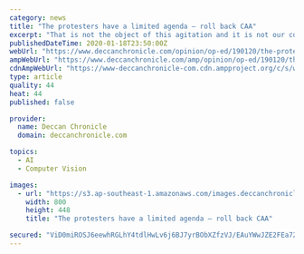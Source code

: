 ```yaml
---
category: news
title: "The protesters have a limited agenda — roll back CAA"
excerpt: "That is not the object of this agitation and it is not our concern ... India presently has no defence against the accusation that it is bullying its own citizens. It is only the recognition of the fact that this is a moral and legitimate agitation and a rollback of its legislation and proposed survey that will being an end to the protests."
publishedDateTime: 2020-01-18T23:50:00Z
webUrl: "https://www.deccanchronicle.com/opinion/op-ed/190120/the-protesters-have-a-limited-agenda-roll-back-caa.html"
ampWebUrl: "https://www.deccanchronicle.com/amp/opinion/op-ed/190120/the-protesters-have-a-limited-agenda-roll-back-caa.html"
cdnAmpWebUrl: "https://www-deccanchronicle-com.cdn.ampproject.org/c/s/www.deccanchronicle.com/amp/opinion/op-ed/190120/the-protesters-have-a-limited-agenda-roll-back-caa.html"
type: article
quality: 44
heat: 44
published: false

provider:
  name: Deccan Chronicle
  domain: deccanchronicle.com

topics:
  - AI
  - Computer Vision

images:
  - url: "https://s3.ap-southeast-1.amazonaws.com/images.deccanchronicle.com/dc-Cover-nn51ejo92h3fi5g7upr8d0ndh1-20200119051931.Medi.jpeg"
    width: 800
    height: 448
    title: "The protesters have a limited agenda — roll back CAA"

secured: "ViD0miROSJ6eewhRGLhY4tdlHwLv6j6BJ7yrBObXZfzVJ/EAuYWwJZE2FEa72MEBye3HNQnPvWtG7YQV+qeJnshhcC5rVVLdH/FCrj6AeKTa9iz4lspkcggb55Gzgjpo+YXYpUxh3/1KvJ21wtozWrviZ1E5W/g1QxskPuCYVhAg0Pm0sbnzastiI6Sz8RAhdtGariELyr7ng5MuBGL4zTj6D/Ap9lbwPmm7YrpIUVD3RwmRv7F4eodG6vEZBDsmssSvRDiPYuGus12mB5WqzK2xp5BWMvqf/Fx1Lt3z8HDuxrBCrgfu1i7Typvc9Gj/S+mdcPLB0/SnDCfjAz622no+4TNLVDkutNENOSFKy7Du2KVpC/cKlDAz/3bR7F7bI20Cwn0c2AFGRDCI0cKJLhLqgP6X4ySPj/UudW7gV8+pXZ5Z54B7ZRpGfgeWEPUN6hQTSIJ1YVJNfB1PUaYW+Q==;VSv2Q/eVEA9a4FNgzz5rbA=="
---
```


